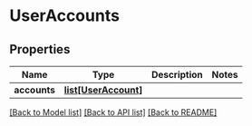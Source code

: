 # UserAccounts

## Properties
Name | Type | Description | Notes
------------ | ------------- | ------------- | -------------
**accounts** | [**list[UserAccount]**](UserAccount.md) |  | 

[[Back to Model list]](../README.md#documentation-for-models) [[Back to API list]](../README.md#documentation-for-api-endpoints) [[Back to README]](../README.md)

